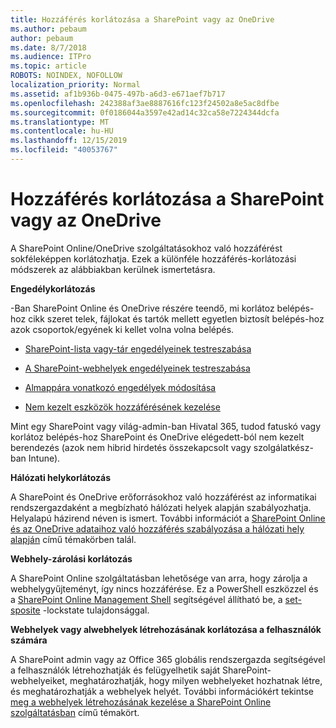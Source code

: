 ```yaml
---
title: Hozzáférés korlátozása a SharePoint vagy az OneDrive
ms.author: pebaum
author: pebaum
ms.date: 8/7/2018
ms.audience: ITPro
ms.topic: article
ROBOTS: NOINDEX, NOFOLLOW
localization_priority: Normal
ms.assetid: af1b936b-0475-497b-a6d3-e671aef7b717
ms.openlocfilehash: 242388af3ae8887616fc123f24502a8e5ac8dfbe
ms.sourcegitcommit: 0f0186044a3597e42ad14c32ca58e7224344dcfa
ms.translationtype: MT
ms.contentlocale: hu-HU
ms.lasthandoff: 12/15/2019
ms.locfileid: "40053767"
---
```

# <a name="restrict-access-in-sharepoint-or-onedrive"></a>Hozzáférés korlátozása a SharePoint vagy az OneDrive

A SharePoint Online/OneDrive szolgáltatásokhoz való hozzáférést sokféleképpen korlátozhatja. Ezek a különféle hozzáférés-korlátozási módszerek az alábbiakban kerülnek ismertetásra. 

**Engedélykorlátozás**

-Ban SharePoint Online és OneDrive részére teendő, mi korlátoz belépés-hoz cikk szeret telek, fájlokat és tartók mellett egyetlen biztosít belépés-hoz azok csoportok/egyének ki kellet volna volna belépés.

- [SharePoint-lista vagy-tár engedélyeinek testreszabása](https://support.office.com/article/Customize-permissions-for-a-SharePoint-list-or-library-02d770f3-59eb-4910-a608-5f84cc297782)

- [A SharePoint-webhelyek engedélyeinek testreszabása](https://docs.microsoft.com/sharepoint/customize-sharepoint-site-permissions)

- [Almappára vonatkozó engedélyek módosítása](https://support.office.com/article/Change-the-permissions-on-a-subfolder-5427BD7C-F20A-4F75-8CF2-5359DD45A1A6)

- [Nem kezelt eszközök hozzáférésének kezelése](https://docs.microsoft.com/sharepoint/control-access-from-unmanaged-devices)

Mint egy SharePoint vagy világ-admin-ban Hivatal 365, tudod fatuskó vagy korlátoz belépés-hoz SharePoint és OneDrive elégedett-ból nem kezelt berendezés (azok nem hibrid hirdetés összekapcsolt vagy szolgálatkész-ban Intune).

**Hálózati helykorlátozás**

A SharePoint és OneDrive erőforrásokhoz való hozzáférést az informatikai rendszergazdaként a megbízható hálózati helyek alapján szabályozhatja. Helyalapú házirend néven is ismert. További információt a [SharePoint Online és az OneDrive adataihoz való hozzáférés szabályozása a hálózati hely alapján](https://docs.microsoft.com/sharepoint/control-access-based-on-network-location) című témakörben talál.

**Webhely-zárolási korlátozás** 

A SharePoint Online szolgáltatásban lehetősége van arra, hogy zárolja a webhelygyűjteményt, így nincs hozzáférése. Ez a PowerShell eszközzel és a [SharePoint Online Management Shell](https://docs.microsoft.com/powershell/sharepoint/sharepoint-online/connect-sharepoint-online?view=sharepoint-ps) segítségével állítható be, a [set-sposite](https://docs.microsoft.com/powershell/module/sharepoint-online/set-sposite?view=sharepoint-ps) -lockstate tulajdonsággal.

**Webhelyek vagy alwebhelyek létrehozásának korlátozása a felhasználók számára**

A SharePoint admin vagy az Office 365 globális rendszergazda segítségével a felhasználók létrehozhatják és felügyelhetik saját SharePoint-webhelyeiket, meghatározhatják, hogy milyen webhelyeket hozhatnak létre, és meghatározhatják a webhelyek helyét. További információkért tekintse [meg a webhelyek létrehozásának kezelése a SharePoint Online szolgáltatásban](https://docs.microsoft.com/sharepoint/manage-site-creation) című témakört.


